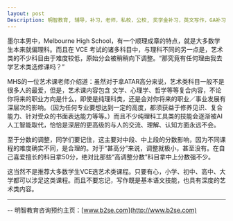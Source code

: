 ```yaml
---
layout: post
Description: 明智教育, 辅导，补习，老师，私校，公校, 奖学金补习，英文写作，GA补习辅导，大学选择，工作规划，从业规划，澳洲学生挫折教育，自我观对学习成绩的影响，ATAR 成绩，学校排名局限性，介绍 比较, 澳洲 墨尔本，奖学金申请咨询 申请表填写建议，会根据学生具体情况提出建议，大幅提高申请质量, Scholarship Tutoring, General Ability, Numerical Reasoning, Verbal Reasoning Tutoring, Writing, Universities Selection, Career Education, Career Advisors, Guidance, Melbourne Private Schools, Selective Schools, Writing tutoring, Interviews tutoring, Resume Writing, Spatial skills, Failures help gifted children，Critical and creative thinking involves reasoning, using and analysing evidence, and applying knowledge to find creative solutions to complex problems；Verbal Reasoning, Decision Making, Quantitative Reasoning, Abstract Reasoning, Situational Judgement, self-concept and school results, school marks, gender differences in STEM subjects, lion, pressing ahead, wise and strong
---
```



墨尔本男中，Melbourne High School，有一个顺理成章的特点，就是大多数学生本来就偏理科。而且在 VCE 考试的诸多科目中，与理科不同的另一点是，艺术类的不少科目由于难度较低，原始分会被稍稍向下调整。“那究竟有任何理由我去学艺术类选修课吗？”

MHS的一位艺术课老师介绍道：虽然对于拿ATAR高分来说，艺术类科目一般不是很多人的最爱，但是，艺术课内容包含 文学、心理学、哲学等等复合内容，不论你将来的职业方向是什么，即使是纯理科类，还是会对你将来的职业／事业发展有深层次的影响。（因为任何专业要想达到一定的高度，都须获益于修养见识、复合能力、针对受众的书面表达能力等等。）而且不少纯理科工具类的技能会逐渐被AI人工智能取代，恰恰是深层的更高级的与人的交流、理解、认知方面永远不会。

至于分数的调整，同学们要记住，这主要对中段、中上段的分数影响，因为不同课程的难度确实不同，是合理的。对于“甚高分”来说，调整就极小，甚至没有。在自己喜爱擅长的科目拿50分，绝对比那些“高调整分数”科目拿中上分数强不少。

这当然不是推荐大多数学生VCE选艺术类课程。只要有心，小学、初中、高中、大学都可以涉足这类课程。而且不要忘记，写作既是基本语文技能，也具有深度的艺术类内容。
	
--------
-- 明智教育咨询预约主页：[www.b2se.com](http://www.b2se.com)

